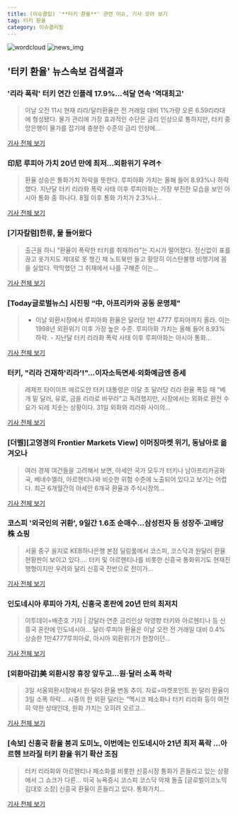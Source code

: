 ```yaml
---
title: (이슈클립) '**터키 환율**' 관련 이슈, 기사 모아 보기
tag: 터키 환율
category: 이슈클리핑
---
```

![wordcloud](https://s3.ap-northeast-2.amazonaws.com/lyrics101-wordcloud/2018-09-04-1535995062.png)
![news_img](https://user-images.githubusercontent.com/42597476/44507050-1206f400-a6e4-11e8-8d98-7ffbfebb353f.png)
## **'**터키 환율**'** 뉴스속보 검색결과
### '리라 폭락' 터키 연간 인플레 17.9%…석달 연속 '역대최고'

>이날 오전 11시 현재 리라/달러환율은 전 거래일 대비 1%가량 오른 6.59리라대에 형성됐다. 물가 관리에 가장 효과적인 수단은 금리 인상으로 통하지만, 터키 중앙은행이 물가를 잡기에 충분한 수준의 금리 인상에...

<a href="http://app.yonhapnews.co.kr/YNA/Basic/SNS/r.aspx?c=AKR20180903147000108&did=1195m" target="_blank">기사 전체 보기</a>

### 印尼 루피아 가치 20년 만에 최저…외환위기 우려↑

>환율 상승은 통화가치 하락을 뜻한다. 루피아화 가치는 올해 들어 8.93%나 하락했다. 지난달 터키 리라화 폭락 사태 이후 루피아화는 가장 부진한 모습을 보인 아시아 통화 중 하나다. 8월 이후 통화 가치가 2.3%나...

<a href="http://www.newsis.com/view/?id=NISX20180903_0000407881&cID=10101&pID=10100" target="_blank">기사 전체 보기</a>

### [기자칼럼]한류, 물 들어왔다

>출근을 하니 “환율이 폭락한 터키를 취재하라”는 지시가 떨어졌다. 정신없이 표를 끊고 옷가지도 제대로 못 챙긴 채 노트북만 들고 황망히 이스탄불행 비행기에 몸을 실었다. 막막했던 그 취재에서 나를 구해준 이는...

<a href="http://news.khan.co.kr/kh_news/khan_art_view.html?artid=201809032046015&code=990100" target="_blank">기사 전체 보기</a>

### [Today글로벌뉴스] 시진핑 “中, 아프리카와 공동 운명체"

>- 이날 외환시장에서 루피아화 환율은 달러당 1만 4777 루피아까지 올라. 이는 1998년 외환위기 이후 가장 높은 수준. 루피아화 가치는 올해 들어 8.93% 하락. - 지난달 터키 리라화 폭락 사태 이후 루피아화는 아시아 통화...

<a href="http://www.econovill.com/news/articleView.html?idxno=345340" target="_blank">기사 전체 보기</a>

### 터키, "리라 건재하'리라'!"…이자소득면세·외화예금엔 증세

>레제프 타이이프 에르도안 터키 대통령은 이달 초 달러당 리라 환율 폭등 때 "베개 밑 달러, 유로, 금을 리라로 바꾸라"고 독려했지만, 시장에서는 외화로 환전 수요가 되레 치솟는 상황이다. 31일 외화와 리라화 사이의...

<a href="http://www.intn.co.kr/news/articleView.html?idxno=2001738" target="_blank">기사 전체 보기</a>

### [더벨][고영경의 Frontier Markets View] 이머징마켓 위기, 동남아로 옮겨오나

>여러 경제 여건들을 고려해서 보면, 아세안 국가 모두가 터키나 남아프리카공화국, 베네수엘라, 아르헨티나와 비슷한 위험 수준에 노출되어 있다고 보기는 어렵다. 최근 6개월간의 아세안 6개국 환율과 주식시장의...

<a href="http://www.thebell.co.kr/front/free/contents/news/article_view.asp?key=201809030100002220000137" target="_blank">기사 전체 보기</a>

### 코스피 '외국인의 귀환', 9일간 1.6조 순매수…삼성전자 등 성장주·고배당株 쇼핑

>서울 중구 을지로 KEB하나은행 본점 딜링룸에서 코스피, 코스닥과 원달러 환율 현황판이 보이고 있다.... 터키 및 아르헨티나를 비롯한 신흥국 통화위기도 현재진행형이지만 우려와 달리 신흥국 전반으로 전이가...

<a href="http://www.econonews.co.kr/news/articleView.html?idxno=34884" target="_blank">기사 전체 보기</a>

### 인도네시아 루피아 가치, 신흥국 혼란에 20년 만의 최저치

>이투데이=배준호 기자 | 강달러·연준 금리인상 악영향 터키와 아르헨티나 등 신흥국 혼란에 인도네시아... 달러·루피아 환율은 이날 오전 전 거래일 대비 0.4% 상승한 1만4777루피아로, 아시아 외환위기가 한창이던...

<a href="http://www.etoday.co.kr/news/section/newsview.php?idxno=1659303" target="_blank">기사 전체 보기</a>

### [외환마감]美 외환시장 휴장 앞두고…원·달러 소폭 하락

>3일 서울외환시장에서 원·달러 환율 변동 추이. 자료=마켓포인트 원·달러 환율이 3일 소폭 하락... 시중의 한 외환 딜러는 “멕시코 페소화나 터키 리라화 등이 여전히 약한 상태인데, 원화 가치는 오히려 오르고...

<a href="http://www.edaily.co.kr/news/newspath.asp?newsid=03932726619336512" target="_blank">기사 전체 보기</a>

### [속보] 신흥국 환율 붕괴 도미노, 이번에는 인도네시아 21년 최저 폭락 …아르헨 브라질 **터키 환율** 위기 확산 조짐

>터키 리라화와 아르헨티나 페소화를 비롯한 신흥시장 통화가 흔들리고 있는 상황에서 그 쇼크가 다른... 미국 뉴욕증시 코스피 코스닥 악재 돌출 [글로벌이코노믹 김대호 소장] 신흥국 환율이 흔들리고 있다. 통화가치...

<a href="http://www.g-enews.com/ko-kr/news/article/news_all/2018090316160786084a01bf698f_1/article.html" target="_blank">기사 전체 보기</a>


